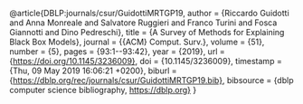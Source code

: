 @article{DBLP:journals/csur/GuidottiMRTGP19,
  author    = {Riccardo Guidotti and
               Anna Monreale and
               Salvatore Ruggieri and
               Franco Turini and
               Fosca Giannotti and
               Dino Pedreschi},
  title     = {A Survey of Methods for Explaining Black Box Models},
  journal   = {{ACM} Comput. Surv.},
  volume    = {51},
  number    = {5},
  pages     = {93:1--93:42},
  year      = {2019},
  url       = {https://doi.org/10.1145/3236009},
  doi       = {10.1145/3236009},
  timestamp = {Thu, 09 May 2019 16:06:21 +0200},
  biburl    = {https://dblp.org/rec/journals/csur/GuidottiMRTGP19.bib},
  bibsource = {dblp computer science bibliography, https://dblp.org}
}